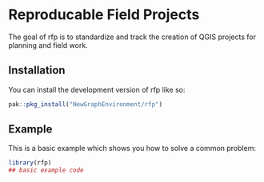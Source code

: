 
# Reproducable Field Projects

<!-- badges: start -->
<!-- badges: end -->

The goal of rfp is to standardize and track the creation of QGIS projects for planning and field work. 

## Installation

You can install the development version of rfp like so:

``` r
pak::pkg_install("NewGraphEnvironment/rfp")

```

## Example

This is a basic example which shows you how to solve a common problem:

``` r
library(rfp)
## basic example code
```

